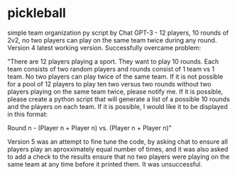 # pickleball
simple team organization py script by Chat GPT-3 - 12 players, 10 rounds of 2v2, no two players can play on the same team twice during any round.
Version 4 latest working version. Successfully overcame problem:

"There are 12 players playing a sport. They want to play 10 rounds. Each team consists of two random players and rounds consist of 1 team vs 1 team. No two players can play twice of the same team. If it is not possible for a pool of 12 players to play ten two versus two rounds without two players playing on the same team twice, please notify me. If it is possible, please create a python script that will generate a list of a possible 10 rounds and the players on each team. If it is possible, I would like it to be displayed in this format:

Round n - (Player n + Player n) vs. (Player n + Player n)"

Version 5 was an attempt to fine tune the code, by asking chat to ensure all players play an aproxximately equal number of times, and it was also asked to add a check to the results ensure that no two players were playing on the same team at any time before it printed them. It was unsuccessful.
